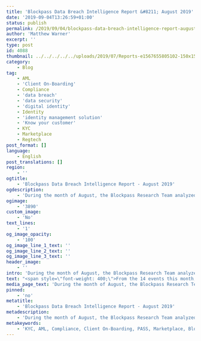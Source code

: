 ```yaml
---
title: 'Blockpass Data Breach Intelligence Report &#8211; August 2019'
date: '2019-09-04T13:26:59+01:00'
status: publish
permalink: /2019/09/04/blockpass-data-breach-intelligence-report-august-2019
author: 'Matthew Warner'
excerpt: ''
type: post
id: 4088
thumbnail: ../../../../../uploads/2019/07/Reports-e1567655805102-150x150.jpg
category:
    - Blog
tag:
    - AML
    - 'Client On-Boarding'
    - Compliance
    - 'data breach'
    - 'data security'
    - 'digital identity'
    - Identity
    - 'identity management solution'
    - 'Know your customer'
    - KYC
    - Marketplace
    - Regtech
post_format: []
language:
    - English
post_translations: []
region:
    - ''
ogtitle:
    - 'Blockpass Data Breach Intelligence Report - August 2019'
ogdescription:
    - 'During the month of August, the Blockpass Research Team analyzed 14 data breach events, chosen either for their scale, significant impact on consumers, or their implication on a global scene. Whilst information around many data breaches remains  clouded, with the companies or numbers of people involved unknown, we are still seeing millions of people’s personal information being stolen. '
ogimage:
    - '3890'
custom_image:
    - 'No'
text_lines:
    - '1'
og_image_opacity:
    - '100'
og_image_line_1_text: ''
og_image_line_2_text: ''
og_image_line_3_text: ''
header_image:
    - ''
intro: 'During the month of August, the Blockpass Research Team analyzed 14 data breach events, chosen either for their scale, significant impact on consumers, or their implication on a global scene. Whilst information around many data breaches remains  clouded, with the companies or numbers of people involved unknown, we are still seeing millions of people’s personal information being stolen. '
text: "<span style=\"font-weight: 400;\">From the 14 events this month, the largest confirmed data loss affected 68 million people, with another hack suspected in exposing the data of 83 million people or more; however, a data breach involving Twitter - with a reported 125 million+ daily users, has the potential to be much higher. Despite the uncertainty of these events, the likely minimum number of people affected still amounts to over 160 million - over 2% of the world’s population. In a particularly worrying development this month, a cybersecurity company itself was hacked, calling into question the safety of methods we have previously been relying on to keep us protected. These developments and unhalting flow of data breaches continues to point to the need for a new solution with new technology - Blockpass.\_\_</span>\r\n\r\n<span style=\"font-weight: 400;\">It should be noted that the data in the report below only covers personal information incidents, and that there are other data breaches that target information belonging to companies, about research or products, or on organisations.\_</span>\r\n<table style=\"padding: 5px; border: 1px solid black;\">\r\n<tbody>\r\n<tr>\r\n<td style=\"padding: 5px; border: 1px solid black; border-collapse: collapse;\"><strong># of Events Analyzed</strong></td>\r\n<td style=\"padding: 5px; border: 1px solid black; border-collapse: collapse;\"><span style=\"font-weight: 400;\">14</span></td>\r\n</tr>\r\n<tr>\r\n<td style=\"padding: 5px; border: 1px solid black; border-collapse: collapse;\"><strong># of Identities Lost</strong></td>\r\n<td style=\"padding: 5px; border: 1px solid black; border-collapse: collapse;\"><span style=\"font-weight: 400;\">&gt;160,822,328</span></td>\r\n</tr>\r\n<tr>\r\n<td style=\"padding: 5px; border: 1px solid black; border-collapse: collapse;\"><strong>% of World Population</strong></td>\r\n<td style=\"padding: 5px; border: 1px solid black; border-collapse: collapse;\"><span style=\"font-weight: 400;\">&gt;2.14%</span></td>\r\n</tr>\r\n<tr>\r\n<td style=\"padding: 5px; border: 1px solid black; border-collapse: collapse;\"><strong>Industry Hardest Hit</strong></td>\r\n<td style=\"padding: 5px; border: 1px solid black; border-collapse: collapse;\"><span style=\"font-weight: 400;\">E-Commerce</span></td>\r\n</tr>\r\n</tbody>\r\n</table>\r\n&nbsp;\r\n\r\n<b>StockX | E-Commerce | 68,000,000\r\n</b><span style=\"font-weight: 400;\">Footwear trading platform StockX came under fire for its lack of honesty recently when claiming a password reset was for a system update before admitting the next day that it was due to a suspected hack. The company was contacted by someone who stated they had obtained user information following a hack earlier in the year and StockX later admitted it seemed to be genuine.\_</span>\r\n\r\n<span style=\"font-weight: 400;\">Personal data of 68 million customers, including names, email address, shipping address, usernames, hashed passwords, and purchase history, were all believed to have been stolen and put up for sale on the dark web. Fortunately, financial details are believed to be uncompromised.\_</span>\r\n\r\n<span style=\"font-weight: 400;\">Source:\r\n</span><a href=\"https://www.itpro.co.uk/data-breaches/34142/hack-on-ecommerce-site-stockx-hits-68-million-customers\"><span style=\"font-weight: 400;\">https://www.itpro.co.uk/data-breaches/34142/hack-on-ecommerce-site-stockx-hits-68-million-customers</span></a>\r\n\r\n<b>\r\nUnnamed | Healthcare | 6,800,000\r\n</b><span style=\"font-weight: 400;\">An anonymous healthcare company was the target of this data breach which left the information of 6,800,000 individuals exposed. Based in India, the targeted company was discovered by FireEye, a US-based cybersecurity firm, who revealed that both doctors and patients had information stolen.\_\_</span>\r\n\r\n<span style=\"font-weight: 400;\">The hackers behind the attack are believed to be mostly China-based cyber criminals. Many healthcare companies have been the victims of attacks in recent months and it is suspected by FireEye that information on cancer research is in high demand at the moment, particularly in China, due to high mortality rates.</span>\r\n\r\n<span style=\"font-weight: 400;\">Source:\r\n</span><a href=\"https://gulfnews.com/world/asia/india/hackers-attack-indian-healthcare-website-steal-68-lakh-records-1.1566457355100\"><span style=\"font-weight: 400;\">https://gulfnews.com/world/asia/india/hackers-attack-indian-healthcare-website-steal-68-lakh-records-1.1566457355100</span></a>\r\n\r\n<b>\r\nLuscious | Adult Entertainment | 1,195,000+\r\n</b><span style=\"font-weight: 400;\">Over a million people may have cause to be worried with news this month that adult website Luscious was the victim of a data breach. A supposedly anonymous site that allowed users to upload photos and animations, Luscious reportedly left data unsecured and unencrypted, leaving users exposed in more ways than they were expecting.\_</span>\r\n\r\n<span style=\"font-weight: 400;\">Among the visible data was user gender, activity, uploads, comments, likes, and blog posts. In addition, email addresses which contained full names were involved. Interestingly, the report of the incident also revealed that users from Brazillian, Australian, Italian, Malaysian and Australian governmental and educational institutions were amongst those signed up to the site.</span>\r\n\r\n<span style=\"font-weight: 400;\">Source:\r\n</span><a href=\"https://thenextweb.com/security/2019/08/20/luscious-porn-data-breach-anime/\"><span style=\"font-weight: 400;\">https://thenextweb.com/security/2019/08/20/luscious-porn-data-breach-anime/</span></a>\r\n\r\n<b>\r\nSuprema | Biometric Security | 1,000,000+\r\n</b><span style=\"font-weight: 400;\">Normally when personal data is lost or stolen it’s an inconvenience but it’s recoverable; bank details can be changed, passports can be renewed with new numbers, phone numbers and email addresses can be changed. Some things however, can’t be changed. Of these, possibly the most personal information - that of your fingerprints - was found to be the subject of a data breach this month, when researchers with VPNMentor, a cyber-security firm, discovered personal data linked to security tool ‘Biostar 2’ - a product of biometric security firm Suprema.</span>\r\n\r\n<span style=\"font-weight: 400;\">In addition to fingerprints, researchers also discovered photographs, facial recognition data, names, addresses, passwords, employment history and other personal data. Companies around the world were using the Biostar 2 system and the exposed data affected enterprises as diverse as a gym franchise in India and Sri Lanka, a festival in the UAE, and human resources firm in Belgium.\_\_</span>\r\n\r\n<span style=\"font-weight: 400;\">Source:\r\n</span><a href=\"https://www.bbc.co.uk/news/technology-49343774\"><span style=\"font-weight: 400;\">https://www.bbc.co.uk/news/technology-49343774</span></a>\r\n\r\n<b>\r\nPearson Plc | Education | 980,625+\r\n</b><span style=\"font-weight: 400;\">A data breach that originally occurred last year has been revealed this month as London-based Pearson Plc admitted that the accounts of thousands of educational institutions, mostly in the US, had been compromised.</span>\r\n\r\n<span style=\"font-weight: 400;\">Each account that involved could potentially hold information on thousands of students at schools and universities. Though the confirmed total affected remains unknown, Nevada alone was reported by the Wall Street Journal to have 114,000 students in schools affected by the breach, and 980,625 or more estimated to have been impacted in total. The personal data involved includes first names, last names, dates of birth, and some email addresses.\_</span>\r\n\r\n<span style=\"font-weight: 400;\">Sources:\r\n</span><a href=\"https://www.wsj.com/articles/pearson-hack-exposed-details-on-thousands-of-u-s-students-11564619001\"><span style=\"font-weight: 400;\">https://www.wsj.com/articles/pearson-hack-exposed-details-on-thousands-of-u-s-students-11564619001</span></a>\r\n<a href=\"https://azednews.com/az-students-school-staff-affected-by-pearson-data-breach/\"><span style=\"font-weight: 400;\">https://azednews.com/az-students-school-staff-affected-by-pearson-data-breach/</span></a>\r\n<a href=\"https://www.reuters.com/article/us-pearson-cyber-usa/uks-pearson-notifies-thousands-of-u-s-students-of-data-breach-idUSKCN1UR337\"><span style=\"font-weight: 400;\">https://www.reuters.com/article/us-pearson-cyber-usa/uks-pearson-notifies-thousands-of-u-s-students-of-data-breach-idUSKCN1UR337</span></a>\r\n\r\n&nbsp;\r\n\r\n<b>MoviePass | Entertainment | Tens of thousands\r\n</b><span style=\"font-weight: 400;\">An unsecured database led to the exposure of tens of thousands of cinema-goers this month as MoviePass failed to encrypt or assign a password to the records. The company has since secured its database.\_</span>\r\n\r\n<span style=\"font-weight: 400;\">Tens of thousands of people had their credit card information, including card numbers, left open to be viewed by anyone, with over 160 million records from tens of thousands of users involved according to SpiderSilk, a cybersecurity company who investigated the issue.\_\_</span>\r\n\r\n<span style=\"font-weight: 400;\">Source:\r\n</span><a href=\"https://www.cnet.com/news/moviepass-reportedly-left-customers-credit-cards-exposed-online/\"><span style=\"font-weight: 400;\">https://www.cnet.com/news/moviepass-reportedly-left-customers-credit-cards-exposed-online/</span></a>\r\n\r\n<b>\r\nNew York City Fire Department | Emergency Services | 10</b><b>,253\r\n</b><span style=\"font-weight: 400;\">A lost hard drive has led to a data breach for the NYC Fire Department with over ten thousand previous patients having their details lost. Despite the fact that the fire department may have saved lives by treating or transporting those people in emergencies, it has unfortunately misplaced data which could include social security numbers.</span>\r\n\r\n<span style=\"font-weight: 400;\">The affected individuals have been contacted and the fire department has offered free credit monitoring to those suspected of having their social security numbers exposed.\_</span>\r\n\r\n<span style=\"font-weight: 400;\">Source:\r\n</span><a href=\"https://www1.nyc.gov/site/fdny/news/fa5719/fdny-sends-notices-10-000-individuals-concerning-possible-data-breach#/0\"><span style=\"font-weight: 400;\">https://www1.nyc.gov/site/fdny/news/fa5719/fdny-sends-notices-10-000-individuals-concerning-possible-data-breach#/0</span></a>\r\n\r\n<b>\r\nBinance | Exchange | Potentially 10,000+\r\n</b><span style=\"font-weight: 400;\">An event that was </span><a href=\"https://www.blockpass.org/2019/08/16/overcoming-bias-and-prejudice-the-effects-of-data-breaches/\"><span style=\"font-weight: 400;\">covered in one of the Blockpass blogs recently</span></a><span style=\"font-weight: 400;\">, the Binance cryptocurrency exchange was purportedly the victim of a breach this month when a hacker claimed to have possession of thousands of photos of Binance user’s KYC data.\_</span>\r\n\r\n<span style=\"font-weight: 400;\">It should be noted that the veracity of this claim is still being questioned, as the ‘proof’ that the hacker posted onto a Telegram channel lacked the company's watermark and nothing has yet been confirmed.\_\_</span>\r\n\r\n<span style=\"font-weight: 400;\">Regardless of the truth of the situation, Binance suffered all the negative PR as if it had been confirmed, with users flooding their Twitter and Telegram to complain. The final effects of this alleged attack are as yet unknown.\_</span>\r\n\r\n<span style=\"font-weight: 400;\">Source:\r\n</span><a href=\"https://cointelegraph.com/news/binance-kyc-breach-did-it-happen-and-if-so-whos-to-blame\"><span style=\"font-weight: 400;\">https://cointelegraph.com/news/binance-kyc-breach-did-it-happen-and-if-so-whos-to-blame</span></a>\r\n\r\n<b>\r\nTribal | Software and Services | 9,300\r\n</b><span style=\"font-weight: 400;\">A number of people in the education sector suffered this month when software and services provider Tribal discovered a data leak that affected one of its Australian customers.\_</span>\r\n\r\n<span style=\"font-weight: 400;\">The data in question came from a student information system being used by educational group MEGT. Around 9,300 people are believed to have been affected but the extent of the impact has not yet been disclosed. Financial costs have not been ruled out.</span>\r\n\r\n<span style=\"font-weight: 400;\">Source:\r\n</span><a href=\"http://www.stockmarketwire.com/article/6542002/Tribal-hit-by-cyber-security-breach-in-Australia.html\"><span style=\"font-weight: 400;\">http://www.stockmarketwire.com/article/6542002/Tribal-hit-by-cyber-security-breach-in-Australia.html</span></a>\r\n\r\n<b>\r\nEntertainment Software Association | Gaming | 2,000+\r\n</b><span style=\"font-weight: 400;\">The personal data of journalists, YouTube content creators, financial analysts and others were exposed during E3 this year when a spreadsheet intended to allow the companies in attendance to organise press meetings and coverage was left unsecured on the ESA website.</span>\r\n\r\n<span style=\"font-weight: 400;\">Brought to the company’s attention by YouTuber Sophia Narwitz, ESA immediately tried to secure the data, but not before it had been accessed by others. Whilst some of those affected only included their work email address and phone number for contact information, others had given their name, phone number and home address.\_</span>\r\n\r\n<span style=\"font-weight: 400;\">Sources:\r\n</span><a href=\"https://venturebeat.com/2019/08/02/e3-data-leak/\"><span style=\"font-weight: 400;\">https://venturebeat.com/2019/08/02/e3-data-leak/</span></a>\r\n<a href=\"https://www.theinquirer.net/inquirer/news/3080036/e3-expo-data-breach\"><span style=\"font-weight: 400;\">https://www.theinquirer.net/inquirer/news/3080036/e3-expo-data-breach</span></a>\r\n\r\n<b>\r\nFacebook | Social Media | 50+\r\n</b><span style=\"font-weight: 400;\">Facebook has once again been subject to a data breach, this time for the leak of audio clips send with the Voice Chat function. The leak affected users in both the US and Europe but the company has only revealed that 50 Europeans were affected, not detailing the number of US citizens affected.\_\_\_</span>\r\n\r\n<span style=\"font-weight: 400;\">Audio clips from users were collected and transcribed by third parties, employed by Facebook without permission from the users who had been under the impression that only AI would be involved in the process. With significant scandals around data privacy and security in the past years, this new development couldn’t have come at a worse time for Facebook as it seeks to launch its own cryptocurrency, Libra, with assurances that privacy and security will be its utmost concern.\_</span>\r\n\r\n<span style=\"font-weight: 400;\">Source:\r\n</span><a href=\"https://www.telegraph.co.uk/technology/2019/08/27/facebook-face-fresh-eu-privacy-concerns-company-admits-new-data/\"><span style=\"font-weight: 400;\">https://www.telegraph.co.uk/technology/2019/08/27/facebook-face-fresh-eu-privacy-concerns-company-admits-new-data/</span></a>\r\n\r\n&nbsp;\r\n\r\n<b>State Farm | Insurance | Unclear, up to 83 million or more</b>\r\n\r\n<span style=\"font-weight: 400;\">This month, US-based insurance provider State Farm was attacked when a hacker obtained a list of user IDs and passwords illegally and used them to access State Farm user accounts. The company has not yet confirmed the number of accounts that were compromised but the State Farm serves over 83 million users.</span>\r\n\r\n<span style=\"font-weight: 400;\">It is believed that the hacker was able to get in thanks to peoples propensities for using the same password for multiple sites through a credential stuffing attack. By finding leaked usernames and passwords from other websites and data breach incidents, an attacker can attempt to use the same login details with other companies, gaining access if the user has duplicated their password and username and the website doesn’t have further login measures such as two-factor authentication. The company reset user passwords and requested users not reuse passwords.\_</span>\r\n\r\n<span style=\"font-weight: 400;\">Sources:\r\n</span><a href=\"https://www.securitymagazine.com/articles/90689-state-farm-suffers-data-breach\"><span style=\"font-weight: 400;\">https://www.securitymagazine.com/articles/90689-state-farm-suffers-data-breach</span></a>\r\n<a href=\"https://www.zdnet.com/article/state-farm-says-hackers-confirmed-valid-usernames-and-passwords-in-credentials-stuffing-attack/\"><span style=\"font-weight: 400;\">https://www.zdnet.com/article/state-farm-says-hackers-confirmed-valid-usernames-and-passwords-in-credentials-stuffing-attack/</span></a>\r\n<a href=\"https://www.insurancebusinessmag.com/us/news/cyber/state-farm-hit-by-data-breach-174829.aspx\"><span style=\"font-weight: 400;\">https://www.insurancebusinessmag.com/us/news/cyber/state-farm-hit-by-data-breach-174829.aspx</span></a>\r\n\r\n<b>\r\nTwitter | Social Media | Unknown\r\n</b><span style=\"font-weight: 400;\">Social media giant Twitter has fallen afoul of user privacy standards by, potentially, inadvertently allowing user data to be shared with third parties and advertising companies despite users privacy settings being set to forbid this.\_</span>\r\n\r\n<span style=\"font-weight: 400;\">The flaw, which is thought to have been live since May, could have exposed user country codes, details on the adverts they clicked and if they engaged with it. In addition, the company admitted to targeting ads at users. There have not been any details released of how many people were affected by this, but given that Twitter was reporting around 125 million daily users, the potential number impacted could be very high.\_</span>\r\n\r\n<span style=\"font-weight: 400;\">Source:\r\n</span><a href=\"https://www.itpro.co.uk/data-breaches/34166/twitter-owns-up-to-third-party-data-breaches\"><span style=\"font-weight: 400;\">https://www.itpro.co.uk/data-breaches/34166/twitter-owns-up-to-third-party-data-breaches</span></a>\r\n\r\n<b>\r\nImperva | Cybersecurity | Unknown\r\n</b><span style=\"font-weight: 400;\">“Quis custodiet ipsos custodes” has been given a slightly different spin this month as cybersecurity company Imperva were themselves the victims of a data breach. The company, which provides Internet firewall services, was informed that a vulnerability in its Incapsula product which had exposed sensitive information.\_</span>\r\n\r\n<span style=\"font-weight: 400;\">A spokesperson from the company revealed that email addresses, passwords which were hashed and salted (combined with additional random data before hashing to make decrypting them harder for attackers), some API keys and customer-provided SSL certificates were all taken. This could potentially allow the hacker to set themselves up in place of the companies involved. The number of people that have been or will be affected by this attack is so far unknown.</span>\r\n\r\n<span style=\"font-weight: 400;\">Source:\r\n</span><a href=\"https://krebsonsecurity.com/2019/08/cybersecurity-firm-imperva-discloses-breach/\"><span style=\"font-weight: 400;\">https://krebsonsecurity.com/2019/08/cybersecurity-firm-imperva-discloses-breach/</span></a>\r\n\r\n&nbsp;\r\n\r\n<span style=\"font-weight: 400;\">This report, for the month of August, is the tenth of our Data Breach Intelligence Reports. We encourage the Blockpass community and anyone who might be otherwise interested to let us know what kinds of information they would like to see provided in future reports by contacting us at marketing@blockpass.org under the subject line “Suggestions for the blog.”</span>\r\n\r\n&nbsp;\r\n\r\n<span style=\"font-weight: 400;\">If you believe you have been the victim of a data breach there may be resources available to help you; check with the relevant company to find out any details you can and see what their recommendations are. You can contact the security services for your country to intervene or ask for guidance on security forums online.\_</span>"
media_page_text: 'During the month of August, the Blockpass Research Team analyzed 14 data breach events, chosen either for their scale, significant impact on consumers, or their implication on a global scene. Whilst information around many data breaches remains  clouded, with the companies or numbers of people involved unknown, we are still seeing millions of people’s personal information being stolen. '
pinned:
    - 'no'
metatitle:
    - 'Blockpass Data Breach Intelligence Report - August 2019'
metadescription:
    - 'During the month of August, the Blockpass Research Team analyzed 14 data breach events, chosen either for their scale, significant impact on consumers, or their implication on a global scene. Whilst information around many data breaches remains  clouded, with the companies or numbers of people involved unknown, we are still seeing millions of people’s personal information being stolen. '
metakeywords:
    - 'KYC, AML, Compliance, Client On-Boarding, PASS, Marketplace, Blockpass, Identity, Identity Verification, Customer Onboarding, Digital identity, identity management solution, Identity Verification, Know your customer, regtech, security tokens, sto, blockchain verification'
---
```

<!DOCTYPE html PUBLIC "-//W3C//DTD HTML 4.0 Transitional//EN" "http://www.w3.org/TR/REC-html40/loose.dtd">
<?xml encoding="UTF-8">

